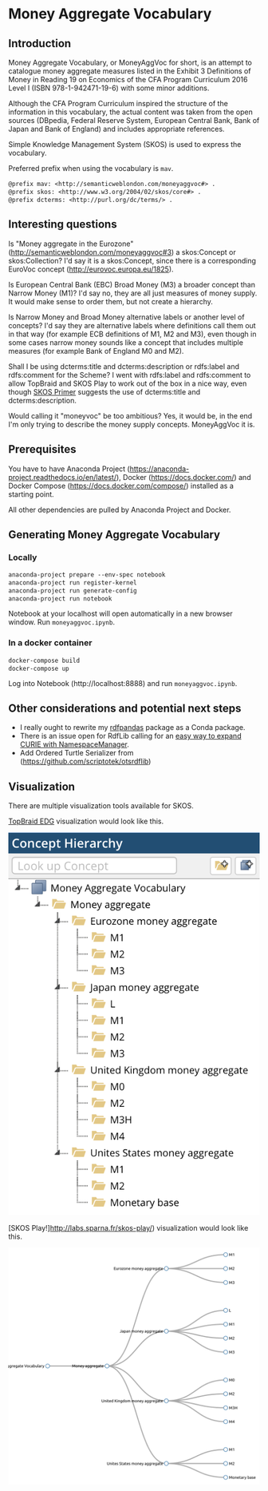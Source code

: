 # Money Aggregate Vocabulary

## Introduction

Money Aggregate Vocabulary, or MoneyAggVoc for short, is an attempt to catalogue 
money aggregate measures listed in the Exhibit 3 Definitions of Money in 
Reading 19 on Economics of the CFA Program Curriculum 2016 Level I (ISBN 978-1-942471-19-6) 
with some minor additions. 

Although the CFA Program Curriculum inspired the structure of the information in this vocabulary, 
the actual content was taken from the open sources (DBpedia, Federal Reserve System, 
European Central Bank, Bank of Japan and Bank of England) and includes appropriate references.

Simple Knowledge Management System (SKOS) is used to express the vocabulary.

Preferred prefix when using the vocabulary is `mav`.

```turtle
@prefix mav: <http://semanticweblondon.com/moneyaggvoc#> .
@prefix skos: <http://www.w3.org/2004/02/skos/core#> .
@prefix dcterms: <http://purl.org/dc/terms/> .
```

## Interesting questions

Is "Money aggregate in the Eurozone" (http://semanticweblondon.com/moneyaggvoc#3) a skos:Concept or skos:Collection? 
I'd say it is a skos:Concept, since there is a corresponding EuroVoc concept (http://eurovoc.europa.eu/1825).

Is European Central Bank (EBC) Broad Money (M3) a broader concept than Narrow Money (M1)?
I'd say no, they are all just measures of money supply. It would make sense to order them, but not create a hierarchy.

Is Narrow Money and Broad Money alternative labels or another level of concepts?
I'd say they are alternative labels where definitions call them out in that way (for example ECB definitions of M1, M2 and M3), 
even though in some cases narrow money sounds like a concept that includes multiple measures (for example Bank of England M0 and M2).

Shall I be using dcterms:title and dcterms:description or rdfs:label and rdfs:comment for the Scheme?
I went with rdfs:label and rdfs:comment to allow TopBraid and SKOS Play to work out of the box in a nice way, even though 
[SKOS Primer](https://www.w3.org/TR/skos-primer/) suggests the use of dcterms:title and dcterms:description.

Would calling it "moneyvoc" be too ambitious?
Yes, it would be, in the end I'm only trying to describe the money supply concepts. MoneyAggVoc it is.

## Prerequisites

You have to have Anaconda Project (https://anaconda-project.readthedocs.io/en/latest/), 
Docker (https://docs.docker.com/) and Docker Compose (https://docs.docker.com/compose/) 
installed as a starting point.

All other dependencies are pulled by Anaconda Project and Docker.

## Generating Money Aggregate Vocabulary

### Locally

```shell
anaconda-project prepare --env-spec notebook
anaconda-project run register-kernel
anaconda-project run generate-config
anaconda-project run notebook
```

Notebook at your localhost will open automatically in a new browser window. Run `moneyaggvoc.ipynb`.

### In a docker container

```shell
docker-compose build
docker-compose up
```

Log into Notebook (http://localhost:8888) and run `moneyaggvoc.ipynb`.

## Other considerations and potential next steps

 * I really ought to rewrite my [rdfpandas](https://github.com/cadmiumkitty/rdfpandas) package as a Conda package.
 * There is an issue open for RdfLib calling for an [easy way to expand CURIE with NamespaceManager](https://github.com/RDFLib/rdflib/issues/626).
 * Add Ordered Turtle Serializer from (https://github.com/scriptotek/otsrdflib)

## Visualization

There are multiple visualization tools available for SKOS.

[TopBraid EDG](https://www.topquadrant.com/products/topbraid-enterprise-data-governance/) visualization would look like this.

![TopBraid EDG MoneyAggVoc visualization](vis-topbraid-edg.png)

[SKOS Play!]http://labs.sparna.fr/skos-play/) visualization would look like this.

![SKOS Play! MoneyAggVoc visualization](vis-skos-play.png)